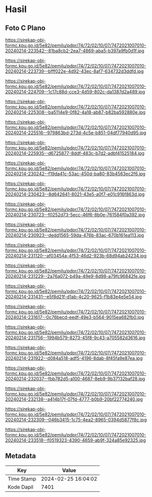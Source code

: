 # Hasil

## Foto C Plano

https://sirekap-obj-formc.kpu.go.id/5e82/pemilu/pdpr/74/72/02/10/07/7472021007010-20240214-223542--81ba8cb2-2ea7-4869-aba5-b397a9fb0d1f.jpg

https://sirekap-obj-formc.kpu.go.id/5e82/pemilu/pdpr/74/72/02/10/07/7472021007010-20240214-223739--bfff022e-4d92-43ec-8af7-634732d3ddfd.jpg

https://sirekap-obj-formc.kpu.go.id/5e82/pemilu/pdpr/74/72/02/10/07/7472021007010-20240214-224709--1c17c88d-cce3-4d59-802c-da1387d2a489.jpg

https://sirekap-obj-formc.kpu.go.id/5e82/pemilu/pdpr/74/72/02/10/07/7472021007010-20240214-225308--ba5114e9-0f82-4a18-ab87-b82ba592880e.jpg

https://sirekap-obj-formc.kpu.go.id/5e82/pemilu/pdpr/74/72/02/10/07/7472021007010-20240214-225516--979863bd-273d-4c5e-b851-04df77940d95.jpg

https://sirekap-obj-formc.kpu.go.id/5e82/pemilu/pdpr/74/72/02/10/07/7472021007010-20240214-225935--d6725877-8ddf-483c-b7d2-adbf41525184.jpg

https://sirekap-obj-formc.kpu.go.id/5e82/pemilu/pdpr/74/72/02/10/07/7472021007010-20240214-230242--f19da41c-53ac-450d-ba80-83b4563ec2f6.jpg

https://sirekap-obj-formc.kpu.go.id/5e82/pemilu/pdpr/74/72/02/10/07/7472021007010-20240214-230423--8d642641-8021-43e5-a0f7-e01c916f863d.jpg

https://sirekap-obj-formc.kpu.go.id/5e82/pemilu/pdpr/74/72/02/10/07/7472021007010-20240214-230723--f0252d73-5ecc-46f6-8b0e-761584f0a392.jpg

https://sirekap-obj-formc.kpu.go.id/5e82/pemilu/pdpr/74/72/02/10/07/7472021007010-20240214-230923--dedd1565-59da-476b-83ac-670b161ea113.jpg

https://sirekap-obj-formc.kpu.go.id/5e82/pemilu/pdpr/74/72/02/10/07/7472021007010-20240214-231120--af03454a-4f53-46d2-923b-68d94ab24234.jpg

https://sirekap-obj-formc.kpu.go.id/5e82/pemilu/pdpr/74/72/02/10/07/7472021007010-20240214-231229--2a76a072-b49a-49e9-8d98-a79fc96842fe.jpg

https://sirekap-obj-formc.kpu.go.id/5e82/pemilu/pdpr/74/72/02/10/07/7472021007010-20240214-231431--e5f8d21f-d1ab-4c20-9625-f1b83e4e5e54.jpg

https://sirekap-obj-formc.kpu.go.id/5e82/pemilu/pdpr/74/72/02/10/07/7472021007010-20240214-231617--0c76becd-eedf-49e3-b564-9015ea682fb0.jpg

https://sirekap-obj-formc.kpu.go.id/5e82/pemilu/pdpr/74/72/02/10/07/7472021007010-20240214-231756--1994b579-8273-45f8-9c43-a705582d3616.jpg

https://sirekap-obj-formc.kpu.go.id/5e82/pemilu/pdpr/74/72/02/10/07/7472021007010-20240214-231922--d084a518-adf5-4196-8dab-8f45fa9e87ea.jpg

https://sirekap-obj-formc.kpu.go.id/5e82/pemilu/pdpr/74/72/02/10/07/7472021007010-20240214-232037--fbb782d5-a100-4687-8eb9-9b37132baf28.jpg

https://sirekap-obj-formc.kpu.go.id/5e82/pemilu/pdpr/74/72/02/10/07/7472021007010-20240214-232138--a414b17f-07fd-4777-b0b9-20bf22774240.jpg

https://sirekap-obj-formc.kpu.go.id/5e82/pemilu/pdpr/74/72/02/10/07/7472021007010-20240214-232309--046b3415-1c75-4ea2-8965-0394d5877f8c.jpg

https://sirekap-obj-formc.kpu.go.id/5e82/pemilu/pdpr/74/72/02/10/07/7472021007010-20240214-233518--f0519323-4390-4659-ab9f-324a85e92325.jpg


## Metadata

| Key        | Value               |
| ---------- | ------------------- |
| Time Stamp | 2024-02-25 16:04:02 |
| Kode Dapil | 7401                |



